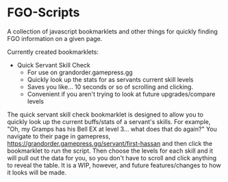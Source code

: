 # FGO-Scripts
A collection of javascript bookmarklets and other things for quickly finding FGO information on a given page.

Currently created bookmarklets:
<ul>
  <li> Quick Servant Skill Check
    <ul>
      <li>For use on grandorder.gamepress.gg</li>
      <li>Quickly look up the stats for as servants current skill levels</li>
      <li>Saves you like... 10 seconds or so of scrolling and clicking.</li>
      <li>Convenient if you aren't trying to look at future upgrades/compare levels</li>
    </ul>
  </li>
</ul>

The quick servant skill check bookmarklet is designed to allow you to quickly look up the current buffs/stats of a servant's skills. 
For example, "Oh, my Gramps has his Bell EX at level 3... what does that do again?"
You navigate to their page in gamepress, 
https://grandorder.gamepress.gg/servant/first-hassan
and then click the bookmarklet to run the script. 
Then choose the levels for each skill and it will pull out the data for you, so you don't have to scroll and click anything to reveal the table.
It is a WIP, however, and future features/changes to how it looks will be made. 
